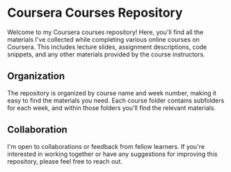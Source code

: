 # Coursera Courses Repository
Welcome to my Coursera courses repository! Here, you'll find all the materials I've collected while completing various online courses on Coursera. This includes lecture slides, assignment descriptions, code snippets, and any other materials provided by the course instructors.

## Organization


The repository is organized by course name and week number, making it easy to find the materials you need. Each course folder contains subfolders for each week, and within those folders you'll find the relevant materials.

## Collaboration


I'm open to collaborations or feedback from fellow learners. If you're interested in working together or have any suggestions for improving this repository, please feel free to reach out.




